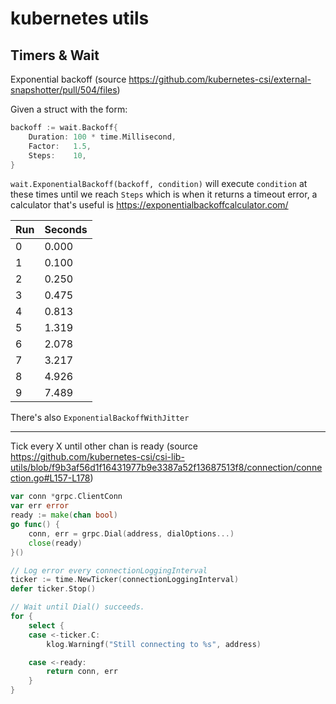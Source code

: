 # kubernetes utils

## Timers & Wait

Exponential backoff (source https://github.com/kubernetes-csi/external-snapshotter/pull/504/files)

Given a struct with the form:

```go
backoff := wait.Backoff{
    Duration: 100 * time.Millisecond,
    Factor:   1.5,
    Steps:    10,
}
```

`wait.ExponentialBackoff(backoff, condition)` will execute `condition` at these times until we reach `Steps` which is when it returns a timeout error, a calculator that's useful is https://exponentialbackoffcalculator.com/

|Run|Seconds|
|---|---|
|0|0.000|
|1|0.100|
|2|0.250|
|3|0.475|
|4|0.813|
|5|1.319|
|6|2.078|
|7|3.217|
|8|4.926|
|9|7.489|

There's also `ExponentialBackoffWithJitter`

---

Tick every X until other chan is ready (source https://github.com/kubernetes-csi/csi-lib-utils/blob/f9b3af56d1f16431977b9e3387a52f13687513f8/connection/connection.go#L157-L178)

```go
var conn *grpc.ClientConn
var err error
ready := make(chan bool)
go func() {
    conn, err = grpc.Dial(address, dialOptions...)
    close(ready)
}()

// Log error every connectionLoggingInterval
ticker := time.NewTicker(connectionLoggingInterval)
defer ticker.Stop()

// Wait until Dial() succeeds.
for {
    select {
    case <-ticker.C:
        klog.Warningf("Still connecting to %s", address)

    case <-ready:
        return conn, err
    }
}
```
